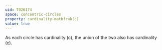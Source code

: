 ```yaml
---
uid: T026174
space: concentric-circles
property: cardinality-mathfrak(c)
value: true
---
```

As each circle has cardinality (c), the union of the two also has cardinality (c).

